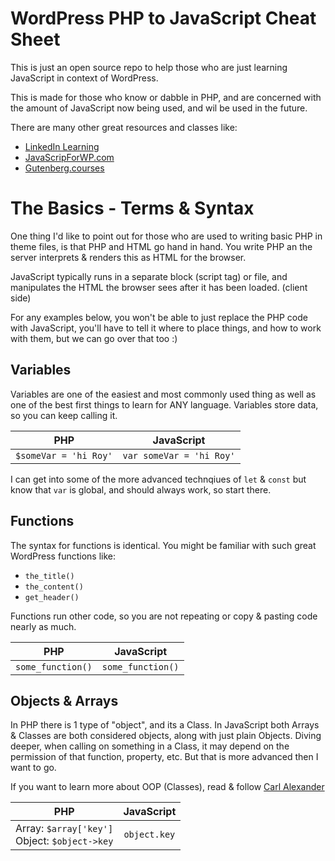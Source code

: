 # WordPress PHP to JavaScript Cheat Sheet
This is just an open source repo to help those who are just learning JavaScript in context of WordPress. 

This is made for those who know or dabble in PHP, and are concerned with the amount of JavaScript now being used, and wil be used in the future.

There are many other great resources and classes like:
* [LinkedIn Learning](https://www.linkedin.com/learning/me)
* [JavaScripForWP.com](https://javascriptforwp.com/)
* [Gutenberg.courses](https://gutenberg.courses/)


# The Basics - Terms & Syntax
One thing I'd like to point out for those who are used to writing basic PHP in theme files, is that PHP and HTML go hand in hand. You write PHP an the server interprets & renders this as HTML for the browser.

JavaScript typically runs in a separate block (script tag) or file, and manipulates the HTML the browser sees after it has been loaded. (client side)

For any examples below, you won't be able to just replace the PHP code with JavaScript, you'll have to tell it where to place things, and how to work with them, but we can go over that too :)

## Variables
Variables are one of the easiest and most commonly used thing as well as one of the best first things to learn for ANY language. Variables store data, so you can keep calling it.

| PHP   |      JavaScript      |
|----------|:-------------:|
| ```$someVar = 'hi Roy'``` |  ```var someVar = 'hi Roy'``` |

I can get into some of the more advanced technqiues of `let` & `const` but know that `var` is global, and should always work, so start there.

## Functions
The syntax for functions is identical. You might be familiar with such great WordPress functions like:
* `the_title()`
* `the_content()`
* `get_header()`

Functions run other code, so you are not repeating or copy & pasting code nearly as much.

| PHP   |      JavaScript      |
|----------|:-------------:|
| ```some_function()``` |  ```some_function()``` |


## Objects & Arrays
In PHP there is 1 type of "object", and its a Class. In JavaScript both Arrays & Classes are both considered objects, along with just plain Objects.
Diving deeper, when calling on something in a Class, it may depend on the permission of that function, property, etc. But that is more advanced then I want to go.   

If you want to learn more about OOP (Classes), read & follow [Carl Alexander](https://carlalexander.ca/) 

| PHP   |      JavaScript      |
|----------|:-------------:|
| Array: ```$array['key']``` <br/> Object: ```$object->key```  |  ```object.key``` |